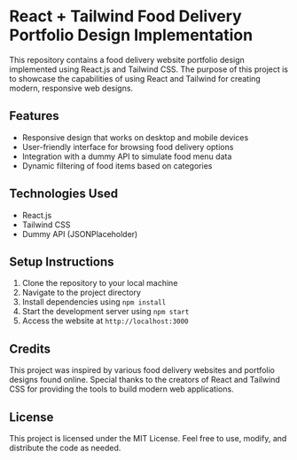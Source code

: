 # React + Tailwind Food Delivery Portfolio Design Implementation

This repository contains a food delivery website portfolio design implemented using React.js and Tailwind CSS. The purpose of this project is to showcase the capabilities of using React and Tailwind for creating modern, responsive web designs.

## Features
- Responsive design that works on desktop and mobile devices
- User-friendly interface for browsing food delivery options
- Integration with a dummy API to simulate food menu data
- Dynamic filtering of food items based on categories

## Technologies Used
- React.js
- Tailwind CSS
- Dummy API (JSONPlaceholder)

## Setup Instructions
1. Clone the repository to your local machine
2. Navigate to the project directory
3. Install dependencies using `npm install`
4. Start the development server using `npm start`
5. Access the website at `http://localhost:3000`

## Credits
This project was inspired by various food delivery websites and portfolio designs found online. Special thanks to the creators of React and Tailwind CSS for providing the tools to build modern web applications.

## License
This project is licensed under the MIT License. Feel free to use, modify, and distribute the code as needed.
